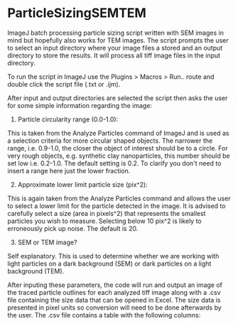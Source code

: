 # ParticleSizingSEMTEM
ImageJ batch processing particle sizing script written with SEM images in mind but hopefully also works for TEM images. The script prompts the user to select an input directory where your image files a stored and an output directory to store the results. It will process all tiff image files in the input directory.

To run the script in ImageJ use the Plugins > Macros > Run.. route and double click the script file (.txt or .ijm).

After input and output directories are selected the script then asks the user for some simple information regarding the image:

1. Particle circularity range (0.0-1.0):

This is taken from the Analyze Particles command of ImageJ and is used as a selection criteria for more circular shaped objects. The narrower the range, i.e. 0.9-1.0, the closer the object of interest should be to a circle. For very rough objects, e.g. synthetic clay nanoparticles, this number should be set low i.e. 0.2-1.0. The default setting is 0.2. To clarify you don't need to insert a range here just the lower fraction.

2. Approximate lower limit particle size (pix^2):

This is again taken from the Analyze Particles command and allows the user to select a lower limit for the particle detected in the image. It is advised to carefully select a size (area in pixels^2) that represents the smallest particles you wish to measure. Selecting below 10 pix^2 is likely to erroneously pick up noise. The default is 20.

3. SEM or TEM image?

Self explanatory. This is used to determine whether we are working with light particles on a dark background (SEM) or dark particles on a light background (TEM).

After inputing these parameters, the code will run and output an image of the traced particle outlines for each analyzed tiff image along with a .csv file  containing the size data that can be opened in Excel. The size data is presented in pixel units so conversion will need to be done afterwards by the user. The .csv file contains a table with the following columns:




